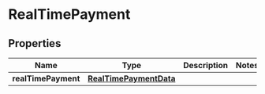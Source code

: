 

# RealTimePayment


## Properties

| Name | Type | Description | Notes |
|------------ | ------------- | ------------- | -------------|
|**realTimePayment** | [**RealTimePaymentData**](RealTimePaymentData.md) |  |  |



